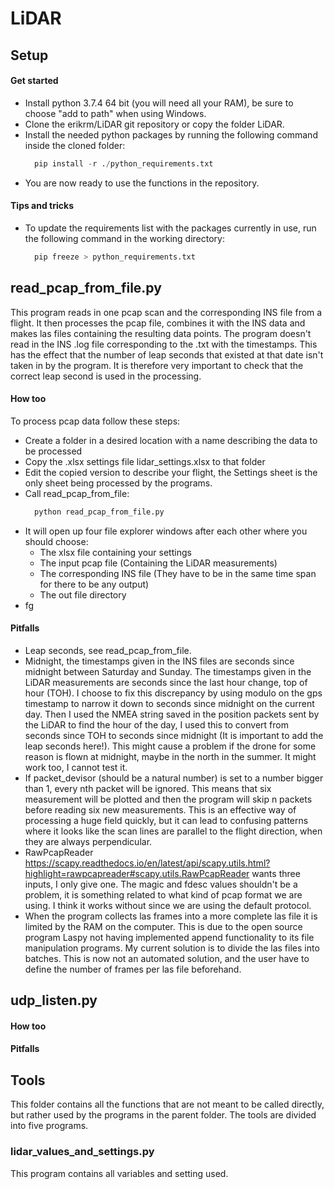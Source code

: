 # LiDAR

## Setup

#### Get started
* Install python 3.7.4 64 bit (you will need all your RAM), be sure to choose "add to path" when using Windows.
* Clone the erikrm/LiDAR git repository or copy the folder LiDAR.
* Install the needed python packages by running the following command inside the cloned folder: 
  ```python 
    pip install -r ./python_requirements.txt
  ```
* You are now ready to use the functions in the repository.  

#### Tips and tricks
* To update the requirements list with the packages currently in use, run the following command in the working directory:
  ```python 
    pip freeze > python_requirements.txt
  ```


## read_pcap_from_file.py
This program reads in one pcap scan and the corresponding INS file from a flight. It then processes the pcap file, combines it with the INS data and makes las files containing the resulting data points.
The program doesn't read in the INS .log file corresponding to the .txt with the timestamps. This has the effect that the number of leap seconds that existed at that date isn't taken in by the program. It is therefore very important to check that the correct leap second is used in the processing. 

#### How too
To process pcap data follow these steps:
* Create a folder in a desired location with a name describing the data to be processed
* Copy the .xlsx settings file lidar_settings.xlsx to that folder
* Edit the copied version to describe your flight, the Settings sheet is the only sheet being processed by the programs. 
* Call read_pcap_from_file: 
  ```python
    python read_pcap_from_file.py
  ```
* It will open up four file explorer windows after each other where you should choose:
  * The xlsx file containing your settings
  * The input pcap file (Containing the LiDAR measurements)
  * The corresponding INS file (They have to be in the same time span for there to be any output)
  * The out file directory
* fg

#### Pitfalls
* Leap seconds, see read_pcap_from_file.
* Midnight, the timestamps given in the INS files are seconds since midnight between Saturday and Sunday. The timestamps given in the LiDAR measurements are seconds since the last hour change, top of hour (TOH). I choose to fix this discrepancy by using modulo on the gps timestamp to narrow it down to seconds since midnight on the current day. Then I used the NMEA string saved in the position packets sent by the LiDAR to find the hour of the day, I used this to convert from seconds since TOH to seconds since midnight (It is important to add the leap seconds here!). This might cause a problem if the drone for some reason is flown at midnight, maybe in the north in the summer. It might work too, I cannot test it.
* If packet_devisor (should be a natural number) is set to a number bigger than 1, every nth packet will be ignored. This means that six measurement will be plotted and then the program will skip n packets before reading six new measurements. This is an effective way of processing a huge field quickly, but it can lead to confusing patterns where it looks like the scan lines are parallel to the flight direction, when they are always perpendicular. 
* RawPcapReader <https://scapy.readthedocs.io/en/latest/api/scapy.utils.html?highlight=rawpcapreader#scapy.utils.RawPcapReader> wants three inputs, I only give one. The magic and fdesc  values shouldn't be a problem, it is something related to what kind of pcap format we are using. I think it works without since we are using the default protocol. 
* When the program collects las frames into a more complete las file it is limited by the RAM on the computer. This is due to the open source program Laspy not having implemented append functionality to its file manipulation programs. My current solution is to divide the las files into batches. This is now not an automated solution, and the user have to define the number of frames per las file beforehand. 


## udp_listen.py
#### How too
#### Pitfalls

## Tools 
This folder contains all the functions that are not meant to be called directly, but rather used by the programs in the parent folder. The tools are divided into five programs.

### lidar_values_and_settings.py
This program contains all variables and setting used. 

